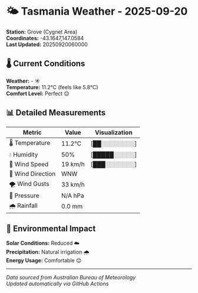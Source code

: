 # 🌤️ Tasmania Weather - 2025-09-20

**Station:** Grove (Cygnet Area)  
**Coordinates:** -43.1647,147.0584  
**Last Updated:** 20250920060000

## 🌡️ Current Conditions

**Weather:** - ☀️  
**Temperature:** 11.2°C (feels like 5.8°C)  
**Comfort Level:** Perfect 😌

## 📊 Detailed Measurements

| Metric | Value | Visualization |
|--------|-------|---------------|
| 🌡️ Temperature | 11.2°C | [██░░░░░░░░] |
| 💧 Humidity | 50% | [█████░░░░░] |
| 💨 Wind Speed | 19 km/h | [███░░░░░░░] |
| 🧭 Wind Direction | WNW | |
| 🌪️ Wind Gusts | 33 km/h | |
| 🔽 Pressure | N/A hPa | |
| 🌧️ Rainfall | 0.0 mm | |

## 🌱 Environmental Impact

**Solar Conditions:** Reduced ☁️  
**Precipitation:** Natural irrigation 🌧️  
**Energy Usage:** Comfortable 😌

---
*Data sourced from Australian Bureau of Meteorology*  
*Updated automatically via GitHub Actions*
